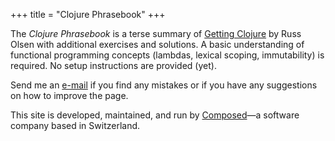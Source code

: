 +++
title = "Clojure Phrasebook"
+++

The _Clojure Phrasebook_ is a terse summary of [Getting
Clojure](https://pragprog.com/titles/roclojure/getting-clojure/) by Russ Olsen
with additional exercises and solutions. A basic understanding of functional
programming concepts (lambdas, lexical scoping, immutability) is required. No
setup instructions are provided (yet).

Send me an
[e-mail](mailto:patrick.bucher@composed.ch?subject=Clojure%20Phrasebook) if you
find any mistakes or if you have any suggestions on how to improve the page.

This site is developed, maintained, and run by
[Composed](https://www.composed.ch)—a software company based in Switzerland.
